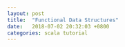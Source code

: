 ```yaml
---
layout: post
title:  "Functional Data Structures"
date:   2018-07-02 20:32:03 +0800
categories: scala tutorial
---
```


